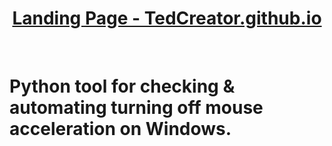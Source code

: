 <h1 align="center"><a href="https://tedcreator.github.io/">Landing Page - TedCreator.github.io</a></h1>
<br/>

<h1 DeAcceleration </h1>
Python tool for checking &amp; automating turning off mouse acceleration on Windows.
